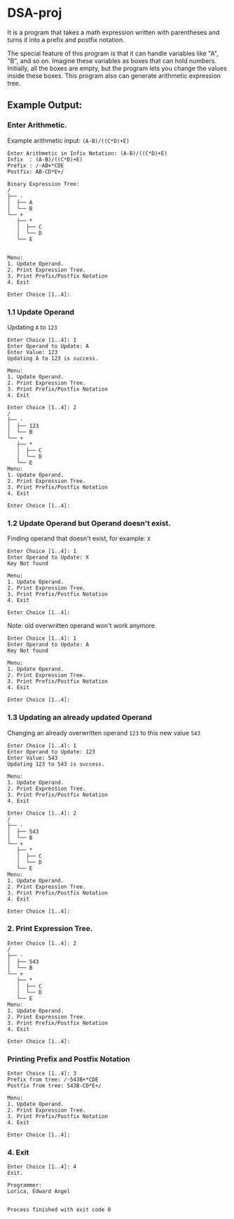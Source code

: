 # DSA-proj
It is a program that takes a math expression written with parentheses and turns it into a prefix and postfix notation.

The special feature of this program is that it can handle variables like "A", "B", and so on.  Imagine these variables as boxes that can hold numbers. Initially, all the boxes are empty, but the program lets you change the values inside these boxes. This program also can generate arithmetic expression tree.

## Example Output:
### Enter Arithmetic.
Example arithmetic input: ```(A-B)/((C*D)+E)```

```
Enter Arithmetic in Infix Notation: (A-B)/((C*D)+E)
Infix  : (A-B)/((C*D)+E)
Prefix : /-AB+*CDE
Postfix: AB-CD*E+/

Binary Expression Tree: 
/
├── -
│  ├── A
│  └── B
└── +
   ├── *
   │  ├── C
   │  └── D
   └── E


Menu:
1. Update Operand.
2. Print Expression Tree.
3. Print Prefix/Postfix Notation
4. Exit

Enter Choice [1..4]: 
```

### 1.1 Update Operand
Updating ```A``` to ```123```
```
Enter Choice [1..4]: 1
Enter Operand to Update: A
Enter Value: 123
Updating A to 123 is success.

Menu:
1. Update Operand.
2. Print Expression Tree.
3. Print Prefix/Postfix Notation
4. Exit

Enter Choice [1..4]: 2
/
├── -
│  ├── 123
│  └── B
└── +
   ├── *
   │  ├── C
   │  └── D
   └── E
Menu:
1. Update Operand.
2. Print Expression Tree.
3. Print Prefix/Postfix Notation
4. Exit

Enter Choice [1..4]: 
```
### 1.2 Update Operand but Operand doesn't exist.
Finding operand that doesn't exist, for example: ```X```
```
Enter Choice [1..4]: 1
Enter Operand to Update: X
Key Not found

Menu:
1. Update Operand.
2. Print Expression Tree.
3. Print Prefix/Postfix Notation
4. Exit

Enter Choice [1..4]: 
```
Note: old overwritten operand won't work anymore.
```
Enter Choice [1..4]: 1
Enter Operand to Update: A
Key Not found

Menu:
1. Update Operand.
2. Print Expression Tree.
3. Print Prefix/Postfix Notation
4. Exit

Enter Choice [1..4]: 
```
### 1.3 Updating an already updated Operand
Changing an already overwritten operand ```123``` to this new value ```543```
```
Enter Choice [1..4]: 1
Enter Operand to Update: 123
Enter Value: 543
Updating 123 to 543 is success.

Menu:
1. Update Operand.
2. Print Expression Tree.
3. Print Prefix/Postfix Notation
4. Exit

Enter Choice [1..4]: 2
/
├── -
│  ├── 543
│  └── B
└── +
   ├── *
   │  ├── C
   │  └── D
   └── E
Menu:
1. Update Operand.
2. Print Expression Tree.
3. Print Prefix/Postfix Notation
4. Exit

Enter Choice [1..4]: 
```
### 2. Print Expression Tree.
```
Enter Choice [1..4]: 2
/
├── -
│  ├── 543
│  └── B
└── +
   ├── *
   │  ├── C
   │  └── D
   └── E
Menu:
1. Update Operand.
2. Print Expression Tree.
3. Print Prefix/Postfix Notation
4. Exit

Enter Choice [1..4]: 
```
### Printing Prefix and Postfix Notation
```
Enter Choice [1..4]: 3
Prefix from tree: /-543B+*CDE
Postfix from tree: 543B-CD*E+/

Menu:
1. Update Operand.
2. Print Expression Tree.
3. Print Prefix/Postfix Notation
4. Exit

Enter Choice [1..4]: 
```
### 4. Exit
```
Enter Choice [1..4]: 4
Exit.

Programmer:
Lorica, Edward Angel


Process finished with exit code 0
```
